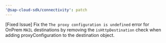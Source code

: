 ```yaml
---
'@sap-cloud-sdk/connectivity': patch
---
```


[Fixed Issue] Fix the `The proxy configuration is undefined` error for OnPrem `MAIL` destinations by removing the `isHttpDestination` check when adding proxyConfiguration to the destination object.
